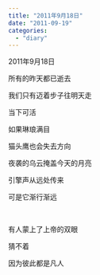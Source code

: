 ```yaml
---
title: "2011年9月18日"
date: "2011-09-19"
categories: 
  - "diary"
---
```


2011年9月18日

所有的昨天都已逝去

我们只有迈着步子往明天走

当下可活

如果琳琅满目

猫头鹰也会失去方向

夜袭的乌云掩盖今天的月亮

引擎声从远处传来

可是它渐行渐远

 

有人蒙上了上帝的双眼

猜不着

因为彼此都是凡人
